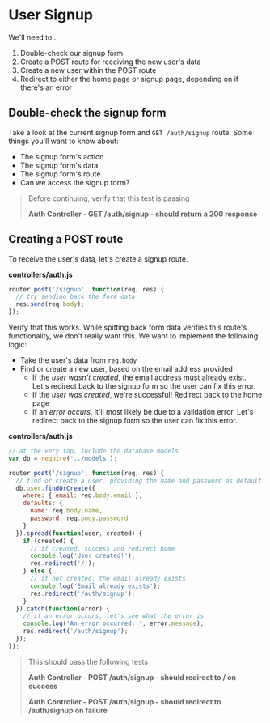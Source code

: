 # User Signup

We'll need to...

1. Double-check our signup form
2. Create a POST route for receiving the new user's data
3. Create a new user within the POST route
4. Redirect to either the home page or signup page, depending on if there's an error

## Double-check the signup form

Take a look at the current signup form and `GET /auth/signup` route. Some things you'll want to know about:

* The signup form's action
* The signup form's data
* The signup form's route
* Can we access the signup form?

> Before continuing, verify that this test is passing
> 
> **Auth Controller - GET /auth/signup - should return a 200 response**

## Creating a POST route

To receive the user's data, let's create a signup route.

**controllers/auth.js**

```js
router.post('/signup', function(req, res) {
  // try sending back the form data
  res.send(req.body);
});
```

Verify that this works. While spitting back form data verifies this route's functionality, we don't really want this. We want to implement the following logic:

* Take the user's data from `req.body`
* Find or create a new user, based on the email address provided
  * If the *user wasn't created*, the email address must already exist. Let's redirect back to the signup form so the user can fix this error.
  * If the *user was created*, we're successful! Redirect back to the home page
  * If an *error occurs*, it'll most likely be due to a validation error. Let's redirect back to the signup form so the user can fix this error.

**controllers/auth.js**

```js
// at the very top, include the database models
var db = require('../models');

router.post('/signup', function(req, res) {
  // find or create a user, providing the name and password as default values
  db.user.findOrCreate({
    where: { email: req.body.email },
    defaults: {
      name: req.body.name,
      password: req.body.password
    }
  }).spread(function(user, created) {
    if (created) {
      // if created, success and redirect home
      console.log('User created!');
      res.redirect('/');
    } else {
      // if not created, the email already exists
      console.log('Email already exists');
      res.redirect('/auth/signup');
    }
  }).catch(function(error) {
    // if an error occurs, let's see what the error is
    console.log('An error occurred: ', error.message);
    res.redirect('/auth/signup');
  });
});
```

> This should pass the following tests
> 
> **Auth Controller - POST /auth/signup - should redirect to / on success**
> 
> **Auth Controller - POST /auth/signup - should redirect to /auth/signup on failure**

